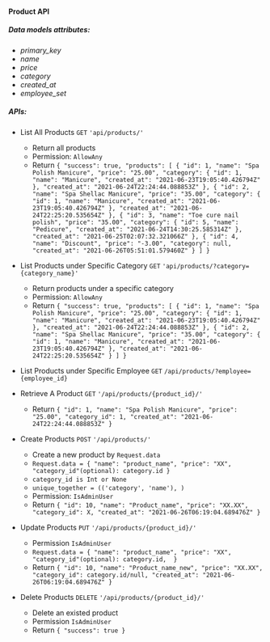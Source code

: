 #### Product API

##### Data models attributes:
- _primary_key_
- _name_
- _price_
- _category_
- _created_at_
- *employee_set* 


##### APIs:
- List All Products `GET` `'api/products/'`
    - Return all products  
    - Permission: `AllowAny`
    - Return 
        ``{
            "success": true,
            "products": [
                {
                    "id": 1,
                    "name": "Spa Polish Manicure",
                    "price": "25.00",
                    "category": {
                        "id": 1,
                        "name": "Manicure",
                        "created_at": "2021-06-23T19:05:40.426794Z"
                    },
                    "created_at": "2021-06-24T22:24:44.088853Z"
                },
                {
                    "id": 2,
                    "name": "Spa Shellac Manicure",
                    "price": "35.00",
                    "category": {
                        "id": 1,
                        "name": "Manicure",
                        "created_at": "2021-06-23T19:05:40.426794Z"
                    },
                    "created_at": "2021-06-24T22:25:20.535654Z"
                },
                {
                    "id": 3,
                    "name": "Toe cure nail polish",
                    "price": "35.00",
                    "category": {
                        "id": 5,
                        "name": "Pedicure",
                        "created_at": "2021-06-24T14:30:25.585314Z"
                    },
                    "created_at": "2021-06-25T02:07:32.321066Z"
                },
                {
                    "id": 4,
                    "name": "Discount",
                    "price": "-3.00",
                    "category": null,
                    "created_at": "2021-06-26T05:51:01.579460Z"
                }
            ]
        }``
        
        
- List Products under Specific Category `GET` `'api/products/?category={category_name}'`
    - Return products under a specific category
    - Permission: `AllowAny`
    - Return ``{
                "success": true,
                "products": [
                    {
                        "id": 1,
                        "name": "Spa Polish Manicure",
                        "price": "25.00",
                        "category": {
                            "id": 1,
                            "name": "Manicure",
                            "created_at": "2021-06-23T19:05:40.426794Z"
                        },
                        "created_at": "2021-06-24T22:24:44.088853Z"
                    },
                    {
                        "id": 2,
                        "name": "Spa Shellac Manicure",
                        "price": "35.00",
                        "category": {
                            "id": 1,
                            "name": "Manicure",
                            "created_at": "2021-06-23T19:05:40.426794Z"
                        },
                        "created_at": "2021-06-24T22:25:20.535654Z"
                    }
                ]
            }``
            
            
- List Products under Specific Employee `GET` `/api/products/?employee={employee_id}`


- Retrieve A Product `GET` `'/api/products/{product_id}/'`
    - Return ``
                {
                "id": 1,
                "name": "Spa Polish Manicure",
                "price": "25.00",
                "category_id": 1,
                "created_at": "2021-06-24T22:24:44.088853Z"
                }
            ``


- Create Products `POST` `'/api/products/'`
    - Create a new product by `Request.data`
    - `Request.data = {
            "name": "product_name",
            "price": "XX",
            "category_id"(optional): category.id
        }`
    - `category_id is Int or None`
    - `unique_together = (('category', 'name'), )`
    - Permission: `IsAdminUser`
    - Return ``{
                "id": 10,
                "name": "Product_name",
                "price": "XX.XX",
                "category_id": X,
                "created_at": "2021-06-26T06:19:04.689476Z"
                }``
                
                
- Update Products `PUT` `'/api/products/{product_id}/'`
    - Permission `IsAdminUser`
    - `Request.data = {
            "name": "product_name",
            "price": "XX",
            "category_id"(optional): category.id, 
        }`
    - Return ``{
    "id": 10,
    "name": "Product_name_new",
    "price": "XX.XX",
    "category_id": category.id/null,
    "created_at": "2021-06-26T06:19:04.689476Z"
}``


- Delete Products `DELETE` `'/api/products/{product_id}/'`
    - Delete an existed product
    - Permission `IsAdminUser`
    - Return ``{
                "success": true
                }``
